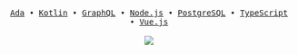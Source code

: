 <div align="center">
    <samp>
        <a href="https://www.adacore.com/">Ada</a> •
        <a href="https://kotlinlang.org">Kotlin</a> •
        <a href="https://graphql.org">GraphQL</a> •
        <a href="https://nodejs.org">Node.js</a> •
        <a href="https://www.postgresql.org/">PostgreSQL</a> •
        <a href="https://www.typescriptlang.org">TypeScript</a> •
        <a href="https://v3.vuejs.org">Vue.js</a>
    </samp>
</div>
<br>
<div align="center">
    <a href>
        <img align="center" src="https://github-readme-stats.vercel.app/api/top-langs/?username=oleevermeren&layout=compact&langs_count=6&bg_color=1F2937&text_color=BBBBBB&title_color=F87171&hide_border=true&hide_title=true" />
    </a>
</div>
